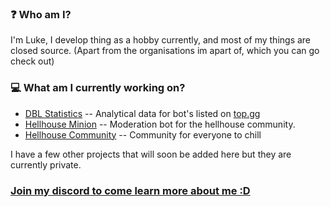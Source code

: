 ### ❓ Who am I?
I'm Luke, I develop thing as a hobby currently, and most of my things are closed source. (Apart from the organisations im apart of, which you can go check out)

### 💻 What am I currently working on?
- [DBL Statistics](https://dblstats.com) -- Analytical data for bot's listed on [top.gg](https://top.gg)
- [Hellhouse Minion](https://hellhouse.xyz) -- Moderation bot for the hellhouse community.
- [Hellhouse Community](https://hellhouse.xyz) -- Community for everyone to chill

I have a few other projects that will soon be added here but they are currently private.

### [Join my discord to come learn more about me :D](https://discord.gg/UV9pWHD)
